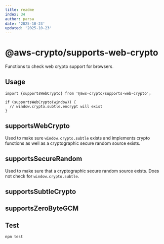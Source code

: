 ```yaml
---
title: readme
index: 34
author: parsa
date: '2025-10-23'
updated: '2025-10-23'
---
```

# @aws-crypto/supports-web-crypto

Functions to check web crypto support for browsers.

## Usage

```
import {supportsWebCrypto} from '@aws-crypto/supports-web-crypto';

if (supportsWebCrypto(window)) {
  // window.crypto.subtle.encrypt will exist
}

```

## supportsWebCrypto

Used to make sure `window.crypto.subtle` exists and implements crypto functions
as well as a cryptographic secure random source exists.

## supportsSecureRandom

Used to make sure that a cryptographic secure random source exists.
Does not check for `window.crypto.subtle`.

## supportsSubtleCrypto

## supportsZeroByteGCM

## Test

`npm test`
